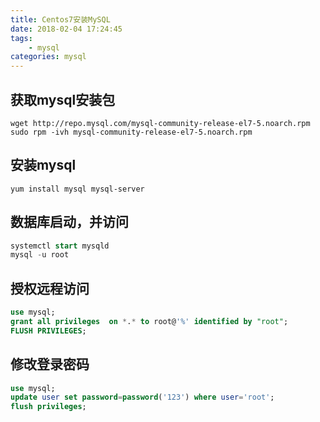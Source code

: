 ```yaml
---
title: Centos7安装MySQL
date: 2018-02-04 17:24:45
tags:
	- mysql
categories: mysql
---
```


## 获取mysql安装包

<!-- more -->

```shell
wget http://repo.mysql.com/mysql-community-release-el7-5.noarch.rpm
sudo rpm -ivh mysql-community-release-el7-5.noarch.rpm
```

## 安装mysql
```shell
yum install mysql mysql-server
```
## 数据库启动，并访问
```sql
systemctl start mysqld
mysql -u root
```

## 授权远程访问
```sql
use mysql;
grant all privileges  on *.* to root@'%' identified by "root";
FLUSH PRIVILEGES;
```

## 修改登录密码
```sql
use mysql;  
update user set password=password('123') where user='root';  
flush privileges;  
```